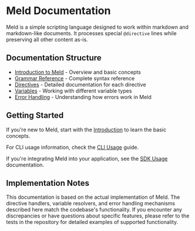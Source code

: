 # Meld Documentation

Meld is a simple scripting language designed to work within markdown and markdown-like documents. It processes special `@directive` lines while preserving all other content as-is.

## Documentation Structure

- [Introduction to Meld](./introduction.md) - Overview and basic concepts
- [Grammar Reference](./grammar-reference.md) - Complete syntax reference
- [Directives](./directives/README.md) - Detailed documentation for each directive
- [Variables](./variables.md) - Working with different variable types
- [Error Handling](./error-handling.md) - Understanding how errors work in Meld

## Getting Started

If you're new to Meld, start with the [Introduction](./introduction.md) to learn the basic concepts.

For CLI usage information, check the [CLI Usage](./cli-usage.md) guide.

If you're integrating Meld into your application, see the [SDK Usage](./sdk-usage.md) documentation.

## Implementation Notes

This documentation is based on the actual implementation of Meld. The directive handlers, variable resolvers, and error handling mechanisms described here match the codebase's functionality. If you encounter any discrepancies or have questions about specific features, please refer to the tests in the repository for detailed examples of supported functionality.